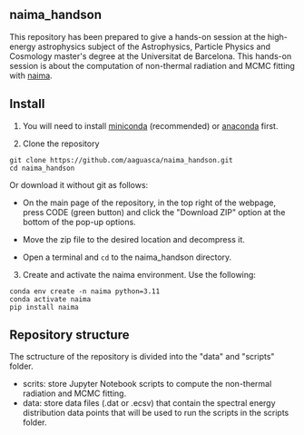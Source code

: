 ## naima_handson

This repository has been prepared to give a hands-on session at the high-energy astrophysics subject of the Astrophysics, Particle Physics and Cosmology master's degree at the Universitat de Barcelona. 
This hands-on session is about the computation of non-thermal radiation and MCMC fitting with [naima](https://naima.readthedocs.io/en/latest/index.html). 

## Install

1. You will need to install [miniconda](https://docs.conda.io/en/latest/miniconda.html) (recommended) or [anaconda](https://www.anaconda.com/distribution/#download-section) first. 

2. Clone the repository
```
git clone https://github.com/aaguasca/naima_handson.git
cd naima_handson
```
Or download it without git as follows: 

- On the main page of the repository, in the top right of the webpage, press CODE (green button) and click the "Download ZIP" option at the bottom of the pop-up options. 

- Move the zip file to the desired location and decompress it. 

- Open a terminal and `cd` to the naima_handson directory. 

3. Create and activate the naima environment. Use the following:
```
conda env create -n naima python=3.11
conda activate naima
pip install naima
```

## Repository structure

The sctructure of the repository is divided into the "data" and "scripts" folder.
- scrits: store Jupyter Notebook scripts to compute the non-thermal radiation and MCMC fitting.
- data: store data files (.dat or .ecsv) that contain the spectral energy distribution data points that will be used to run the scripts in the scripts folder.
